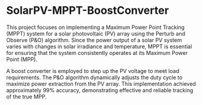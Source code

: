 # SolarPV-MPPT-BoostConverter
This project focuses on implementing a Maximum Power Point Tracking (MPPT) system for a solar photovoltaic (PV) array using the Perturb and Observe (P&O) algorithm. Since the power output of a solar PV system varies with changes in solar irradiance and temperature, MPPT is essential for ensuring that the system consistently operates at its Maximum Power Point (MPP).

A boost converter is employed to step up the PV voltage to meet load requirements. The P&O algorithm dynamically adjusts the duty cycle to maximize power extraction from the PV array. This implementation achieved approximately 99% accuracy, demonstrating effective and reliable tracking of the true MPP.
